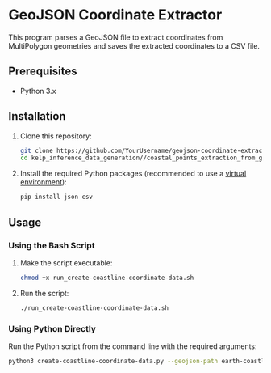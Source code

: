 # GeoJSON Coordinate Extractor

This program parses a GeoJSON file to extract coordinates from MultiPolygon geometries and saves the extracted coordinates to a CSV file.

## Prerequisites

- Python 3.x



## Installation

1. Clone this repository:

    ```bash
    git clone https://github.com/YourUsername/geojson-coordinate-extractor.git
    cd kelp_inference_data_generation//coastal_points_extraction_from_geojson/
    ```

2. Install the required Python packages (recommended to use a [virtual environment](https://docs.python.org/3/library/venv.html)):

    ```bash
    pip install json csv
    ```

## Usage

### Using the Bash Script

1. Make the script executable:

    ```bash
    chmod +x run_create-coastline-coordinate-data.sh
    ```

2. Run the script:

    ```bash
    ./run_create-coastline-coordinate-data.sh
    ```

### Using Python Directly

Run the Python script from the command line with the required arguments:

```bash
python3 create-coastline-coordinate-data.py --geojson-path earth-coastlines-1m.geo.json --output-path coastline-coordinate-data.csv
```
